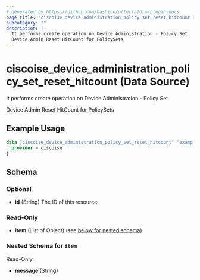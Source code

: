 ```yaml
---
# generated by https://github.com/hashicorp/terraform-plugin-docs
page_title: "ciscoise_device_administration_policy_set_reset_hitcount Data Source - terraform-provider-ciscoise"
subcategory: ""
description: |-
  It performs create operation on Device Administration - Policy Set.
  Device Admin Reset HitCount for PolicySets
---
```


# ciscoise_device_administration_policy_set_reset_hitcount (Data Source)

It performs create operation on Device Administration - Policy Set.

Device Admin Reset HitCount for PolicySets

## Example Usage

```terraform
data "ciscoise_device_administration_policy_set_reset_hitcount" "example" {
  provider = ciscoise
}
```

<!-- schema generated by tfplugindocs -->
## Schema

### Optional

- **id** (String) The ID of this resource.

### Read-Only

- **item** (List of Object) (see [below for nested schema](#nestedatt--item))

<a id="nestedatt--item"></a>
### Nested Schema for `item`

Read-Only:

- **message** (String)



